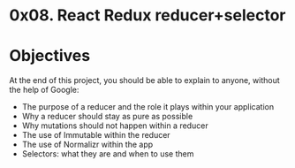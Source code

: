 # 0x08. React Redux reducer+selector

# Objectives
At the end of this project, you should be able to explain to anyone, without the help of Google:

- The purpose of a reducer and the role it plays within your application
- Why a reducer should stay as pure as possible
- Why mutations should not happen within a reducer
- The use of Immutable within the reducer
- The use of Normalizr within the app
- Selectors: what they are and when to use them
